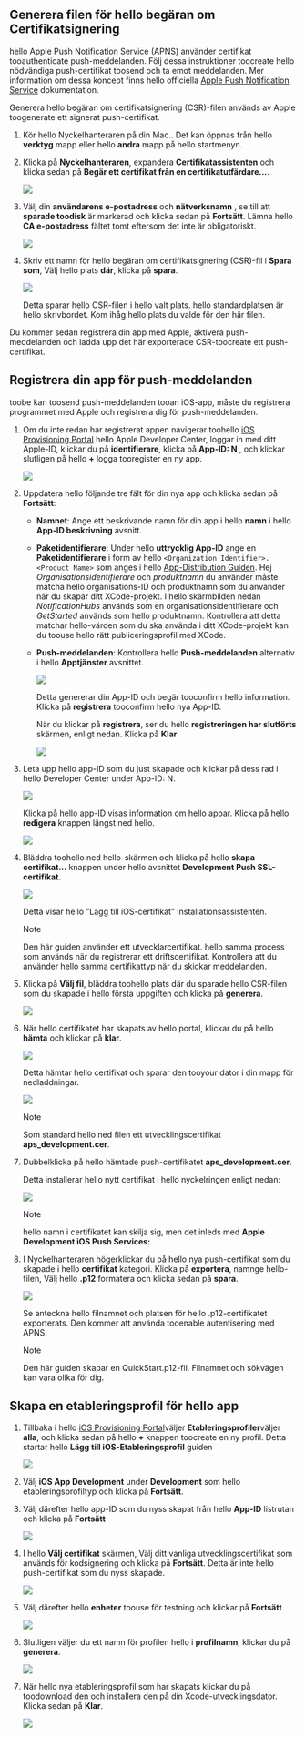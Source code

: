 

## <a name="generate-hello-certificate-signing-request-file"></a>Generera filen för hello begäran om Certifikatsignering
hello Apple Push Notification Service (APNS) använder certifikat tooauthenticate push-meddelanden. Följ dessa instruktioner toocreate hello nödvändiga push-certifikat toosend och ta emot meddelanden. Mer information om dessa koncept finns hello officiella [Apple Push Notification Service](http://go.microsoft.com/fwlink/p/?LinkId=272584) dokumentation.

Generera hello begäran om certifikatsignering (CSR)-filen används av Apple toogenerate ett signerat push-certifikat.

1. Kör hello Nyckelhanteraren på din Mac.. Det kan öppnas från hello **verktyg** mapp eller hello **andra** mapp på hello startmenyn.
2. Klicka på **Nyckelhanteraren**, expandera **Certifikatassistenten** och klicka sedan på **Begär ett certifikat från en certifikatutfärdare...**.
   
      ![](./media/notification-hubs-enable-apple-push-notifications/notification-hubs-request-cert-from-ca.png)
3. Välj din **användarens e-postadress** och **nätverksnamn** , se till att **sparade toodisk** är markerad och klicka sedan på **Fortsätt**. Lämna hello **CA e-postadress** fältet tomt eftersom det inte är obligatoriskt.
   
      ![](./media/notification-hubs-enable-apple-push-notifications/notification-hubs-csr-info.png)
4. Skriv ett namn för hello begäran om certifikatsignering (CSR)-fil i **Spara som**, Välj hello plats **där**, klicka på **spara**.
   
      ![](./media/notification-hubs-enable-apple-push-notifications/notification-hubs-save-csr.png)
   
      Detta sparar hello CSR-filen i hello valt plats. hello standardplatsen är hello skrivbordet. Kom ihåg hello plats du valde för den här filen.

Du kommer sedan registrera din app med Apple, aktivera push-meddelanden och ladda upp det här exporterade CSR-toocreate ett push-certifikat.

## <a name="register-your-app-for-push-notifications"></a>Registrera din app för push-meddelanden
toobe kan toosend push-meddelanden tooan iOS-app, måste du registrera programmet med Apple och registrera dig för push-meddelanden.  

1. Om du inte redan har registrerat appen navigerar toohello <a href="http://go.microsoft.com/fwlink/p/?LinkId=272456" target="_blank">iOS Provisioning Portal</a> hello Apple Developer Center, loggar in med ditt Apple-ID, klickar du på **identifierare**, klicka på **App-ID: N** , och klickar slutligen på hello  **+**  logga tooregister en ny app.
   
      ![](./media/notification-hubs-enable-apple-push-notifications/notification-hubs-ios-appids.png)
      
2. Uppdatera hello följande tre fält för din nya app och klicka sedan på **Fortsätt**:
   
   * **Namnet**: Ange ett beskrivande namn för din app i hello **namn** i hello **App-ID beskrivning** avsnitt.
   * **Paketidentifierare**: Under hello **uttrycklig App-ID** ange en **Paketidentifierare** i form av hello `<Organization Identifier>.<Product Name>` som anges i hello [App-Distribution Guiden](https://developer.apple.com/library/mac/documentation/IDEs/Conceptual/AppDistributionGuide/ConfiguringYourApp/ConfiguringYourApp.html#//apple_ref/doc/uid/TP40012582-CH28-SW8). Hej *Organisationsidentifierare* och *produktnamn* du använder måste matcha hello organisations-ID och produktnamn som du använder när du skapar ditt XCode-projekt. I hello skärmbilden nedan *NotificationHubs* används som en organisationsidentifierare och *GetStarted* används som hello produktnamn. Kontrollera att detta matchar hello-värden som du ska använda i ditt XCode-projekt kan du toouse hello rätt publiceringsprofil med XCode. 
   * **Push-meddelanden**: Kontrollera hello **Push-meddelanden** alternativ i hello **Apptjänster** avsnittet.
     
      ![](./media/notification-hubs-enable-apple-push-notifications/notification-hubs-new-appid-info.png)
     
      Detta genererar din App-ID och begär tooconfirm hello information. Klicka på **registrera** tooconfirm hello nya App-ID.
     
      När du klickar på **registrera**, ser du hello **registreringen har slutförts** skärmen, enligt nedan. Klicka på **Klar**.
      
      ![](./media/notification-hubs-enable-apple-push-notifications/notification-hubs-appid-registration-complete.png)


1. Leta upp hello app-ID som du just skapade och klickar på dess rad i hello Developer Center under App-ID: N.
   
      ![](./media/notification-hubs-enable-apple-push-notifications/notification-hubs-ios-appids2.png)
   
      Klicka på hello app-ID visas information om hello appar. Klicka på hello **redigera** knappen längst ned hello.
   
      ![](./media/notification-hubs-enable-apple-push-notifications/notification-hubs-edit-appid.png)
      
2. Bläddra toohello ned hello-skärmen och klicka på hello **skapa certifikat...**  knappen under hello avsnittet **Development Push SSL-certifikat**.
   
      ![](./media/notification-hubs-enable-apple-push-notifications/notification-hubs-appid-create-cert.png)
   
      Detta visar hello ”Lägg till iOS-certifikat” Installationsassistenten.
   
   > [!NOTE]
   > Den här guiden använder ett utvecklarcertifikat. hello samma process som används när du registrerar ett driftscertifikat. Kontrollera att du använder hello samma certifikattyp när du skickar meddelanden.
   > 
   > 
3. Klicka på **Välj fil**, bläddra toohello plats där du sparade hello CSR-filen som du skapade i hello första uppgiften och klicka på **generera**.
   
      ![](./media/notification-hubs-enable-apple-push-notifications/notification-hubs-appid-cert-choose-csr.png)
4. När hello certifikatet har skapats av hello portal, klickar du på hello **hämta** och klickar på **klar**.
   
      ![](./media/notification-hubs-enable-apple-push-notifications/notification-hubs-appid-download-cert.png)
   
      Detta hämtar hello certifikat och sparar den tooyour dator i din mapp för nedladdningar.
   
      ![](./media/notification-hubs-enable-apple-push-notifications/notification-hubs-cert-downloaded.png)
   
   > [!NOTE]
   > Som standard hello ned filen ett utvecklingscertifikat **aps_development.cer**.
   > 
   > 
5. Dubbelklicka på hello hämtade push-certifikatet **aps_development.cer**.
   
      Detta installerar hello nytt certifikat i hello nyckelringen enligt nedan:
   
      ![](./media/notification-hubs-enable-apple-push-notifications/notification-hubs-cert-in-keychain.png)
   
   > [!NOTE]
   > hello namn i certifikatet kan skilja sig, men det inleds med **Apple Development iOS Push Services:**.
   > 
   > 
6. I Nyckelhanteraren högerklickar du på hello nya push-certifikat som du skapade i hello **certifikat** kategori. Klicka på **exportera**, namnge hello-filen, Välj hello **.p12** formatera och klicka sedan på **spara**.
   
    ![](./media/notification-hubs-enable-apple-push-notifications/notification-hubs-export-cert-p12.png)
   
    Se anteckna hello filnamnet och platsen för hello .p12-certifikatet exporterats. Den kommer att använda tooenable autentisering med APNS.
   
   > [!NOTE]
   > Den här guiden skapar en QuickStart.p12-fil. Filnamnet och sökvägen kan vara olika för dig.
   > 
   > 

## <a name="create-a-provisioning-profile-for-hello-app"></a>Skapa en etableringsprofil för hello app
1. Tillbaka i hello <a href="http://go.microsoft.com/fwlink/p/?LinkId=272456" target="_blank">iOS Provisioning Portal</a>väljer **Etableringsprofiler**väljer **alla**, och klicka sedan på hello  **+**  knappen toocreate en ny profil. Detta startar hello **Lägg till iOS-Etableringsprofil** guiden
   
      ![](./media/notification-hubs-enable-apple-push-notifications/notification-hubs-new-provisioning-profile.png)
2. Välj **iOS App Development** under **Development** som hello etableringsprofiltyp och klicka på **Fortsätt**. 
3. Välj därefter hello app-ID som du nyss skapat från hello **App-ID** listrutan och klicka på **Fortsätt**
   
      ![](./media/notification-hubs-enable-apple-push-notifications/notification-hubs-select-appid-for-provisioning.png)
4. I hello **Välj certifikat** skärmen, Välj ditt vanliga utvecklingscertifikat som används för kodsignering och klicka på **Fortsätt**. Detta är inte hello push-certifikat som du nyss skapade.
   
      ![](./media/notification-hubs-enable-apple-push-notifications/notification-hubs-provisioning-select-cert.png)
5. Välj därefter hello **enheter** toouse för testning och klickar på **Fortsätt**
   
      ![](./media/notification-hubs-enable-apple-push-notifications/notification-hubs-provisioning-select-devices.png)
6. Slutligen väljer du ett namn för profilen hello i **profilnamn**, klickar du på **generera**.
   
      ![](./media/notification-hubs-enable-apple-push-notifications/notification-hubs-provisioning-name-profile.png)
7. När hello nya etableringsprofil som har skapats klickar du på toodownload den och installera den på din Xcode-utvecklingsdator. Klicka sedan på **Klar**.
   
      ![](./media/notification-hubs-enable-apple-push-notifications/notification-hubs-provisioning-profile-ready.png)
